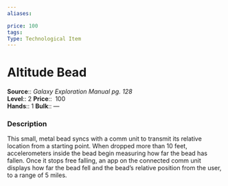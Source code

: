 ```yaml
---
aliases: 

price: 100
tags: 
Type: Technological Item
---
```


# Altitude Bead

**Source**:: _Galaxy Exploration Manual pg. 128_  
**Level**:: 2
**Price**::  100  
**Hands**:: 1
**Bulk**:: —

### Description

This small, metal bead syncs with a comm unit to transmit its relative location from a starting point. When dropped more than 10 feet, accelerometers inside the bead begin measuring how far the bead has fallen. Once it stops free falling, an app on the connected comm unit displays how far the bead fell and the bead’s relative position from the user, to a range of 5 miles.
